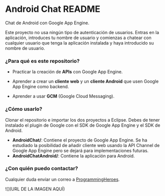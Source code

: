 # **Android Chat README** #

Chat de Android con Google App Engine.

Este proyecto no usa ningún tipo de autenticación de usuarios.
Entras en la aplicación, introduces tu nombre de usuario y comienzas a chatear con cualquier usuario que tenga la aplicación instalada y haya introducido su nombre de usuario.
### ¿Para qué es este repositorio? ###

* Practicar la creación de **APIs** con Google App Engine.

* Aprender a crear un **cliente web** y un **cliente Android** que usen Google App Engine como backend.

* Aprender a usar **GCM** (Google Cloud Messaging).

### ¿Cómo usarlo? ###

Clonar el repositorio e importar los dos proyectos a Eclipse. Debes de tener instalado el plugin de Google con el SDK de Google App Engine y el SDK de Android.

* **AndroidChat/**: Contiene el proyecto de Google App Engine. Se ha estudiado la posibilidad de añadir cliente web usando la API Channel de Google App Engine pero se dejará para implementaciones futuras.
* **AndroidChatAndroid/**: Contiene la aplicación para Android.

### ¿Con quién puedo contactar? ###

Cualquier duda enviar un correo a [ProgrammingHeroes](mailto:programmingh@gmail.com).

![](URL DE LA IMAGEN AQUÍ)